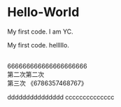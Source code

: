 # Hello-World

My first code.
I am YC.

My first code. helllllo.



<br> 666666666666666666666
<br> 第二次第二次
<br> 第三次
《6786357468767》

ddddddddddddddd
cccccccccccccc
